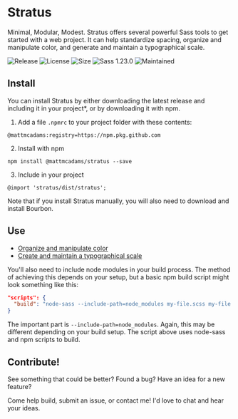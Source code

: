 # Stratus
Minimal, Modular, Modest. Stratus offers several powerful Sass tools to get started with a web project. It can help standardize spacing, organize and manipulate color, and generate and maintain a typographical scale.

![Release](https://img.shields.io/github/v/release/mattmcadams/stratus?include_prereleases)
![License](https://img.shields.io/github/license/mattmcadams/stratus)
![Size](https://img.shields.io/github/languages/code-size/mattmcadams/stratus)
![Sass 1.23.0](https://img.shields.io/badge/dart--sass-%5E1.23.0-%23bf4080)
![Maintained](https://img.shields.io/maintenance/yes/2020)

## Install
You can install Stratus by either downloading the latest release and including it in your project*, or by downloading it with npm.

1. Add a file `.npmrc` to your project folder with these contents:
```
@mattmcadams:registry=https://npm.pkg.github.com
```
2. Install with npm
```
npm install @mattmcadams/stratus --save
```
3. Include in your project
```
@import 'stratus/dist/stratus';
```

Note that if you install Stratus manually, you will also need to download and install Bourbon.

## Use
* [Organize and manipulate color](docs/color.md)
* [Create and maintain a typographical scale](docs/typography.md)

You'll also need to include node modules in your build process. The method of achieving this depends on your setup, but a basic npm build script might look something like this:
```json
"scripts": {
  "build": "node-sass --include-path=node_modules my-file.scss my-file.css"
}
```
The important part is `--include-path=node_modules`. Again, this may be different depending on your build setup. The script above uses node-sass and npm scripts to build.

## Contribute!
See something that could be better? Found a bug? Have an idea for a new feature?

Come help build, submit an issue, or contact me! I'd love to chat and hear your ideas.
